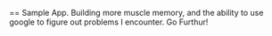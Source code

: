 == Sample App.
Building more muscle memory, and the ability to use google to figure out
problems I encounter. Go Furthur!

